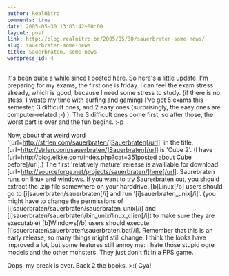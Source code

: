 ```yaml
---
author: RealNitro
comments: true
date: 2005-05-30 13:03:42+00:00
layout: post
link: http://blog.realnitro.be/2005/05/30/sauerbraten-some-news/
slug: sauerbraten-some-news
title: Sauerbraten, some news
wordpress_id: 4
---
```


It's been quite a while since I posted here. So here's a little update. I'm preparing for my exams, the first one is friday. I can feel the exam stress already, which is good, because I need some stress to study. (if there is no stess, I waste my time with surfing and gaming) I've got 5 exams this semester, 3 difficult ones, and 2 easy ones (surprisingly, the easy ones are computer-related ;-) ). The 3 difficult ones come first, so after those, the worst part is over and the fun begins. :-p 

Now, about that weird word '[url=http://strlen.com/sauerbraten/]Sauerbraten[/url]' in the title. [url=http://strlen.com/sauerbraten/]Sauerbraten[/url] is 'Cube 2'. (I have [url=http://blog.eikke.com/index.php?cat=35]posted about Cube before[/url].) The first 'relatively mature' release is availiable for download [url=http://sourceforge.net/projects/sauerbraten/]here[/url]. Saurebraten runs on linux and windows. If you want to try Saurerbraten out, you should extract the .zip file somewhere on your harddrive. [b]Linux[/b] users should go to [i]sauerbraten/sauerbraten[/i] and run '[i]sauerbraten_unix[/i]'. (you might have to change the permissions of [i]sauerbraten/sauerbraten/sauerbraten_unix[/i] and [i]sauerbraten/sauerbraten/bin_unix/linux_clien[/i]t to make sure they are executable) [b]Windows[/b] users should execute [i]sauerbraten\sauerbraten\sauerbraten.bat[/i]. Remember that this is an early release, so many things might still change. I think the looks have improved a lot, but some features still annoy me: I hate those stupid ogre models and the other monsters. They just don't fit in a FPS game.

Oops, my break is over. Back 2 the books. >:( Cya!
